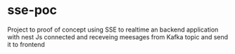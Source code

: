 # sse-poc

Project to proof of concept using SSE to realtime an backend application with nest Js connected and receveing meesages from Kafka topic and send it to frontend

